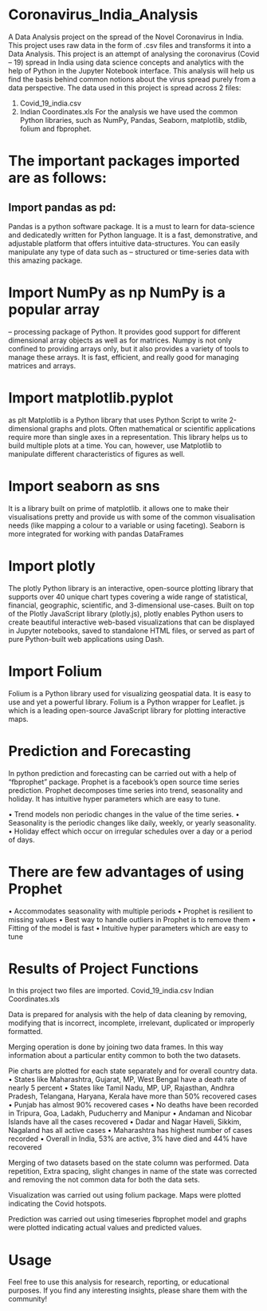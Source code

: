 # Coronavirus_India_Analysis

A Data Analysis project on the spread of the Novel Coronavirus in India. This project uses raw data in the form of .csv files and transforms it into a Data Analysis. This project is an attempt of analysing the coronavirus (Covid – 19) spread in India using data science concepts and analytics with the help of Python in the Jupyter Notebook interface. This analysis will help us find the basis behind common notions about the virus spread purely from a data perspective. The data used in this project is spread across 2 files:

1. Covid_19_india.csv
2. Indian Coordinates.xls For the analysis we have used the common Python libraries, such as NumPy, Pandas, Seaborn, matplotlib, stdlib, folium and fbprophet.
   
# The important packages imported are as follows:

## Import pandas as pd:
Pandas is a python software package. It is a must to learn for data-science and dedicatedly written for Python language. It is a fast, demonstrative, and adjustable platform that offers intuitive data-structures. You can easily manipulate any type of data such as – structured or time-series data with this amazing package.
# Import NumPy as np NumPy is a popular array 
– processing package of Python. It provides good support for different dimensional array objects as well as for matrices. Numpy is not only confined to providing arrays only, but it also provides a variety of tools to manage these arrays. It is fast, efficient, and really good for managing matrices and arrays.
# Import matplotlib.pyplot
as plt Matplotlib is a Python library that uses Python Script to write 2-dimensional graphs and plots. Often mathematical or scientific applications require more than single axes in a representation. This library helps us to build multiple plots at a time. You can, however, use Matplotlib to manipulate different characteristics of figures as well.
# Import seaborn as sns
It is a library built on prime of matplotlib. it allows one to make their visualisations pretty and provide us with some of the common visualisation needs (like mapping a colour to a variable or using faceting). Seaborn is more integrated for working with pandas DataFrames
# Import plotly 
The plotly Python library is an interactive, open-source plotting library that supports over 40 unique chart types covering a wide range of statistical, financial, geographic, scientific, and 3-dimensional use-cases. Built on top of the Plotly JavaScript library (plotly.js), plotly enables Python users to create beautiful interactive web-based visualizations that can be displayed in Jupyter notebooks, saved to standalone HTML files, or served as part of pure Python-built web applications using Dash.
# Import Folium
Folium is a Python library used for visualizing geospatial data. It is easy to use and yet a powerful library. Folium is a Python wrapper for Leaflet. js which is a leading open-source JavaScript library for plotting interactive maps.
# Prediction and Forecasting
In python prediction and forecasting can be carried out with a help of “fbprophet” package. Prophet is a facebook’s open source time series prediction. Prophet decomposes time series into trend, seasonality and holiday. It has intuitive hyper parameters which are easy to tune.

• Trend models non periodic changes in the value of the time series.
• Seasonality is the periodic changes like daily, weekly, or yearly seasonality.
• Holiday effect which occur on irregular schedules over a day or a period of days.

# There are few advantages of using Prophet
• Accommodates seasonality with multiple periods
• Prophet is resilient to missing values
• Best way to handle outliers in Prophet is to remove them
• Fitting of the model is fast
• Intuitive hyper parameters which are easy to tune

# Results of Project Functions
In this project two files are imported.
Covid_19_india.csv
Indian Coordinates.xls

Data is prepared for analysis with the help of data cleaning by removing, modifying that is incorrect, incomplete, irrelevant, duplicated or improperly formatted.

Merging operation is done by joining two data frames. In this way information about a particular entity common to both the two datasets.

Pie charts are plotted for each state separately and for overall country data.
• States like Maharashtra, Gujarat, MP, West Bengal have a death rate of nearly 5 percent
• States like Tamil Nadu, MP, UP, Rajasthan, Andhra Pradesh, Telangana, Haryana, Kerala have more than 50% recovered cases
• Punjab has almost 90% recovered cases
• No deaths have been recorded in Tripura, Goa, Ladakh, Puducherry and Manipur
• Andaman and Nicobar Islands have all the cases recovered
• Dadar and Nagar Haveli, Sikkim, Nagaland has all active cases
• Maharashtra has highest number of cases recorded
• Overall in India, 53% are active, 3% have died and 44% have recovered

Merging of two datasets based on the state column was performed. Data repetition, Extra spacing, slight changes in name of the state was corrected and removing the not common data for both the data sets.

Visualization was carried out using folium package. Maps were plotted indicating the Covid hotspots.

Prediction was carried out using timeseries fbprophet model and graphs were plotted indicating actual values and predicted values.

# Usage
Feel free to use this analysis for research, reporting, or educational purposes. If you find any interesting insights, please share them with the community!

